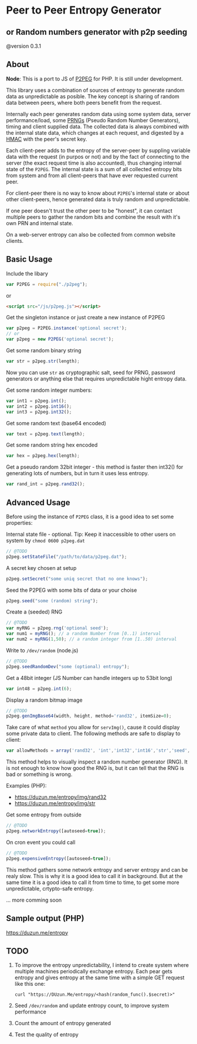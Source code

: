 
# Peer to Peer Entropy Generator
## or Random numbers generator with p2p seeding
@version 0.3.1

## About

**Node**: This is a port to JS of [P2PEG](//github.com/duzun/P2PEG) for PHP.
It is still under development.

This library uses a combination of sources of entropy to generate random data as unpredictable as posible.
The key concept is sharing of random data between peers, where both peers benefit from the request.

Internally each peer generates random data using some system data, server performance/load,
some [PRNGs](http://en.wikipedia.org/wiki/Pseudorandom_number_generator) (Pseudo Random Number Generators),
timing and client supplied data.
The collected data is always combined with the internal state data, which changes at each request,
and digested by a [HMAC](https://en.wikipedia.org/wiki/Hash-based_message_authentication_code)
with the peer's secret key.

Each client-peer adds to the entropy of the server-peer by suppling variable data with the request
(in purpos or not) and by the fact of connecting to the server (the exact request time is also accounted),
thus changing internal state of the `P2PEG`.
The internal state is a sum of all collected entropy bits from system and from all client-peers
that have ever requested current peer.

For client-peer there is no way to know about `P2PEG`'s internal state or about other client-peers, 
hence generated data is truly random and unpredictable.

If one peer doesn't trust the other peer to be "honest", it can contact multiple peers 
to gather the random bits and combine the result with it's own PRN and internal state.

On a web-server entropy can also be collected from common website clients.


## Basic Usage

Include the libary

```javascript
var P2PEG = require("./p2peg");
```
or
```html
<script src="/js/p2peg.js"></script>
```

Get the singleton instance or just create a new instance of P2PEG

```javascript
var p2peg = P2PEG.instance('optional secret');
// or
var p2peg = new P2PEG('optional secret');
```

Get some random binary string

```javascript
var str = p2peg.str(length);
```

Now you can use `str` as cryptographic salt, seed for PRNG, password generators
or anything else that requires unpredictable hight entropy data.

Get some random integer numbers:

```javascript
var int1 = p2peg.int();
var int2 = p2peg.int16();
var int3 = p2peg.int32();
```

Get some random text (base64 encoded)

```javascript
var text = p2peg.text(length);
```

Get some random string hex encoded

```javascript
var hex = p2peg.hex(length);
```

Get a pseudo random 32bit integer - this method is faster then int32()
for generating lots of numbers, but in turn it uses less entropy.

```javascript
var rand_int = p2peg.rand32();
```

## Advanced Usage

Before using the instance of `P2PEG` class, it is a good idea to set some properties:

Internal state file - optional.
Tip: Keep it inaccessible to other users on system by `chmod 0600 p2peg.dat`

```javascript
// @TODO
p2peg.setStateFile("/path/to/data/p2peg.dat");
```

A secret key chosen at setup

```javascript
p2peg.setSecret("some uniq secret that no one knows");
```

Seed the P2PEG with some bits of data or your choise

```javascript
p2peg.seed("some (random) string");
```

Create a (seeded) RNG

```javascript
// @TODO
var myRNG = p2peg.rng('optional seed');
var num1 = myRNG(); // a random Number from [0..1) interval
var num2 = myRNG(1,50); // a random integer from [1..50) interval

```

Write to `/dev/random` (node.js)

```javascript
// @TODO
p2peg.seedRandomDev("some (optional) entropy");
```

Get a 48bit integer (JS Number can handle integers up to 53bit long)

```javascript
var int48 = p2peg.int(6);
```

Display a random bitmap image

```javascript
// @TODO
p2peg.genImgBase64(width, height, method='rand32', itemSize=0);
```

Take care of what `method` you allow for `servImg()`,
cause it could display some private data to client.
The following methods are safe to display to client:

```javascript
var allowMethods = array('rand32', 'int','int32','int16','str','seed','text','hex','dynEntropy','clientEntropy','networkEntropy');
```

This method helps to visually inspect a random number generator (RNG).
It is not enough to know how good the RNG is, but it can tell that the RNG 
is bad or something is wrong.

Examples (PHP):
- https://duzun.me/entropy/img/rand32
- https://duzun.me/entropy/img/str


Get some entropy from outside

```javascript
// @TODO
p2peg.networkEntropy([autoseed=true]);
```

On cron event you could call

```javascript
// @TODO
p2peg.expensiveEntropy([autoseed=true]);
```

This method gathers some network entropy and server entropy and can be realy slow.
This is why it is a good idea to call it in background.
But at the same time it is a good idea to call it from time to time, 
to get some more unpredictable, crtypto-safe entropy.

 ... more comming soon


## Sample output (PHP)

https://duzun.me/entropy


## TODO

1. To improve the entropy unpredictability, I intend to create system where multiple machines periodically exchange entropy.
Each pear gets entropy and gives entropy at the same time with a simple GET request like this one:

    `curl "https://DUzun.Me/entropy/<hash(random_func().$secret)>"`

2. Seed `/dev/random` and update entropy count, to improve system performance

3. Count the amount of entropy generated

4. Test the quality of entropy



